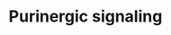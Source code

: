 ---
annotations:
- type: Pathway Ontology
  value: nucleotide signaling via the purinergic P2Y receptors.
- type: Pathway Ontology
  value: nucleoside and nucleotide mediated signaling pathway
authors:
- Fehrhart
- Egonw
description: Purinergic signalling is involved in several processes including neurologic,
  endocrine, and immune system signalling.
last-edited: 2020-05-06
organisms:
- Homo sapiens
redirect_from:
- /index.php/Pathway:WP4900
- /instance/WP4900
schema-jsonld:
- '@context': https://schema.org/
  '@id': https://wikipathways.github.io/pathways/WP4900.html
  '@type': Dataset
  creator:
    '@type': Organization
    name: WikiPathways
  description: Purinergic signalling is involved in several processes including neurologic,
    endocrine, and immune system signalling.
  keywords:
  - P2RY4
  - ''
  - 8-Phenyl-1,3-dipropylxanthine
  - P2RY2
  - BAY 60–6583
  - ADP
  - Adenosine
  - CVT-6883
  - DPCPX
  - PSB-1115
  - ADORA2B
  - GNAI2
  - Gi
  - Ivermectin
  - 5'-N-ethylcarboxamidoadenosine
  - Regadenoson
  - N6-3-methoxyl-4-hydroxybenzyl adenine riboside
  - Suramin
  - VUF-5574
  - P2RY8
  - P2RY13
  - PSB 10
  - LPA
  - Caffeine
  - SDZ WAG 994
  - CP-532,903
  - P2RY12
  - MRE3008F20
  - ZM-241,385
  - GNAT2
  - 'PPADS '
  - MRS-1706
  - GNAS
  - PSB-0788
  - </br>1-Butyl-3-(3-hydroxypropyl)-8-(tricyclo[3.3.1.03,7]non-3-yl)-3,7-dihydro-1H-purine-2,6-dione
  - CCPA
  - N6-Cyclopentyladenosine
  - P2RX2
  - MRS-1334
  - ADORA1
  - MRS-1191
  - LPAR6
  - P2RX3
  - CGS-21680
  - P2RX4
  - GNAI1
  - PANX1
  - Gefapixant
  - P2RY11
  - UTP
  - UDP
  - SCH-442,416
  - ADORA3
  - SCH-58261
  - Gq/11
  - PSB-603
  - Theophylline
  - GNAT1
  - GNAI3
  - UDP-glucose
  - MRS-1754
  - L-Glutathione
  - P2RY6
  - GR 79236
  - AMP
  - P2RX7
  - PSB 36
  - ADORA2A
  - ATP
  - CPX
  - Opiranserin
  - LUF-5835
  - P2RY1
  - LPAR4
  - N-methyl-D-glucamine
  - P2RY14
  - GNAT3
  - P2RX1
  - Zn(2+)
  - P2RY10
  - HEMADO
  - BLU-5937
  - cAMP
  - P2RX5
  - GNAO1
  - MRS-1523
  - Istradefylline
  - GNAZ
  - MRS-3777
  - PSB-11
  - 2-Cl-IB-MECA
  - P2RX6
  - MRS-1220
  - MRS-3558
  - Ca(2+)
  - IB-MECA
  - Cu(2+)
  - ATL-146e
  - 2'-MeCCPA
  - LUF-5845
  - Mg(2+)
  license: CC0
  name: Purinergic signaling
seo: CreativeWork
title: Purinergic signaling
wpid: WP4900
---